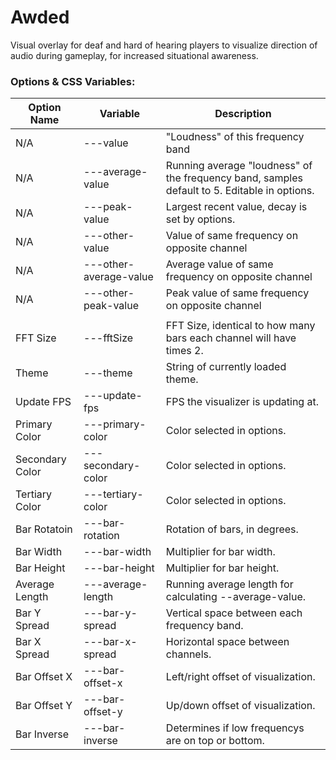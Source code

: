 # Awded

Visual overlay for deaf and hard of hearing players to visualize direction of audio during gameplay, for increased situational awareness.

### Options & CSS Variables:

| Option Name     | Variable               | Description                                                                                  |
| --------------- | ---------------------- | -------------------------------------------------------------------------------------------- |
| N/A             | ---value               | "Loudness" of this frequency band                                                            |
| N/A             | ---average-value       | Running average "loudness" of the frequency band, samples default to 5. Editable in options. |
| N/A             | ---peak-value          | Largest recent value, decay is set by options.                                               |
| N/A             | ---other-value         | Value of same frequency on opposite channel                                                  |
| N/A             | ---other-average-value | Average value of same frequency on opposite channel                                          |
| N/A             | ---other-peak-value    | Peak value of same frequency on opposite channel                                             |
|                 |                        |                                                                                              |
| FFT Size        | ---fftSize             | FFT Size, identical to how many bars each channel will have times 2.                         |
| Theme           | ---theme               | String of currently loaded theme.                                                            |
| Update FPS      | ---update-fps          | FPS the visualizer is updating at.                                                           |
| Primary Color   | ---primary-color       | Color selected in options.                                                                   |
| Secondary Color | ---secondary-color     | Color selected in options.                                                                   |
| Tertiary Color  | ---tertiary-color      | Color selected in options.                                                                   |
| Bar Rotatoin    | ---bar-rotation        | Rotation of bars, in degrees.                                                                |
| Bar Width       | ---bar-width           | Multiplier for bar width.                                                                    |
| Bar Height      | ---bar-height          | Multiplier for bar height.                                                                   |
| Average Length  | ---average-length      | Running average length for calculating --average-value.                                      |
| Bar Y Spread    | ---bar-y-spread        | Vertical space between each frequency band.                                                  |
| Bar X Spread    | ---bar-x-spread        | Horizontal space between channels.                                                           |
| Bar Offset X    | ---bar-offset-x        | Left/right offset of visualization.                                                          |
| Bar Offset Y    | ---bar-offset-y        | Up/down offset of visualization.                                                             |
| Bar Inverse     | ---bar-inverse         | Determines if low frequencys are on top or bottom.                                           |
